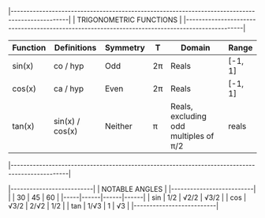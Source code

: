 |------------------------------------------------------------------------------------------------|
|                                    TRIGONOMETRIC  FUNCTIONS                                    |
|------------------------------------------------------------------------------------------------|

| Function |   Definitions   | Symmetry |  T  |                 Domain                 |  Range  |
|----------|-----------------|----------|-----|----------------------------------------|---------|
| sin(x)   | co / hyp        | Odd      | 2π  | Reals                                  | [-1, 1] |
| cos(x)   | ca / hyp        | Even     | 2π  | Reals                                  | [-1, 1] |
| tan(x)   | sin(x) / cos(x) | Neither  | π   | Reals, excluding odd multiples of π/2  | reals   |

|------------------------------------------------------------------------------------------------|

|--------------------------|
|      NOTABLE ANGLES      |
|--------------------------|
|     | 30   | 45   | 60   |
|-----|------|------|------|
| sin | 1/2  | √2/2 | √3/2 |
| cos | √3/2 | 2/√2 | 1/2  |
| tan | 1/√3 | 1    | √3   |
|--------------------------|
